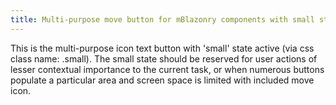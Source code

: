 ```yaml
---
title: Multi-purpose move button for mBlazonry components with small state active
---
```


This is the multi-purpose icon text button with 'small' state active (via css class name: .small). The small state should be reserved for user actions of lesser contextual importance to the current task, or when numerous buttons populate a particular area and screen space is limited with included move icon.